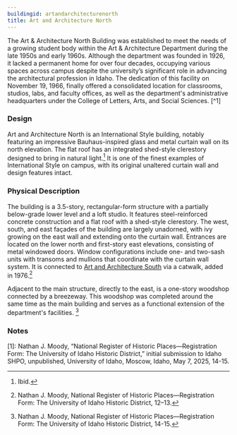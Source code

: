 ```yaml
---
buildingid: artandarchitecturenorth
title: Art and Architecture North
---
```


The Art & Architecture North Building was established to meet the needs of a growing student body within the Art & Architecture Department during the late 1950s and early 1960s. Although the department was founded in 1926, it lacked a permanent home for over four decades, occupying various spaces across campus despite the university’s significant role in advancing the architectural profession in Idaho. The dedication of this facility on November 19, 1966, finally offered a consolidated location for classrooms, studios, labs, and faculty offices, as well as the department's administrative headquarters under the College of Letters, Arts, and Social Sciences. [^1]

### Design
Art and Architecture North is an International Style building, notably featuring an impressive Bauhaus-inspired glass and metal curtain wall on its north elevation. The flat roof has an integrated shed-style clerestory designed to bring in natural light.[^2] It is one of the finest examples of International Style on campus, with its original unaltered curtain wall and design features intact. 

### Physical Description
The building is a 3.5-story, rectangular-form structure with a partially below-grade lower level and a loft studio. It features steel-reinforced concrete construction and a flat roof with a shed-style clerestory. The west, south, and east façades of the building are largely unadorned, with ivy growing on the east wall and extending onto the curtain wall. Entrances are located on the lower north and first-story east elevations, consisting of metal windowed doors. Window configurations include one- and two-sash units with transoms and mullions that coordinate with the curtain wall system.
It is connected to [Art and Architecture South](/digital/campus/buildings/artandarchitecturesouth) via a catwalk, added in 1976.[^3]   

Adjacent to the main structure, directly to the east, is a one-story woodshop connected by a breezeway. This woodshop was completed around the same time as the main building and serves as a functional extension of the department's facilities. [^4]

### Notes  
[1]: Nathan J. Moody, “National Register of Historic Places—Registration Form: The University of Idaho Historic District,” initial submission to Idaho SHPO, unpublished, University of Idaho, Moscow, Idaho, May 7, 2025, 14-15.    
[^2]: Ibid.  
[^3]: Nathan J. Moody, National Register of Historic Places—Registration Form: The University of Idaho Historic District, 12–13.  
[^4]: Nathan J. Moody, National Register of Historic Places—Registration Form: The University of Idaho Historic District, 14-15.
